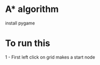 # A* algorithm

install pygame 

# To run this

1 - First left click on grid makes a start node
![]()
